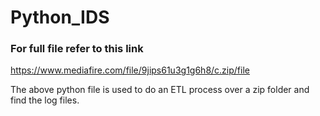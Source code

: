 # Python_IDS

### For full file refer to this link

https://www.mediafire.com/file/9jips61u3g1g6h8/c.zip/file

The above python file is used to do an ETL process over a zip folder and find the log files.

